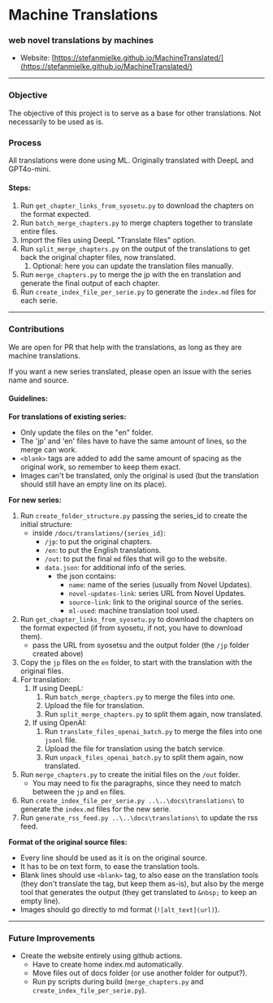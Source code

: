 # Machine Translations

### web novel translations by machines

- Website: [https://stefanmielke.github.io/MachineTranslated/](https://stefanmielke.github.io/MachineTranslated/)

---

### Objective

The objective of this project is to serve as a base for other translations. Not necessarily to be used as is.

### Process

All translations were done using ML. Originally translated with DeepL and GPT4o-mini.

#### Steps:

1. Run `get_chapter_links_from_syosetu.py` to download the chapters on the format expected.
1. Run `batch_merge_chapters.py` to merge chapters together to translate entire files.
1. Import the files using DeepL "Translate files" option.
1. Run `split_merge_chapters.py` on the output of the translations to get back the original chapter files, now translated.
    1. Optional: here you can update the translation files manually.
1. Run `merge_chapters.py` to merge the jp with the en translation and generate the final output of each chapter.
1. Run `create_index_file_per_serie.py` to generate the `index.md` files for each serie.

---

### Contributions

We are open for PR that help with the translations, as long as they are machine translations.

If you want a new series translated, please open an issue with the series name and source.

#### Guidelines:

**For translations of existing series:**
- Only update the files on the "en" folder.
- The 'jp' and 'en' files have to have the same amount of lines, so the merge can work.
- `<blank>` tags are added to add the same amount of spacing as the original work, so remember to keep them exact.
- Images can't be translated, only the original is used (but the translation should still have an empty line on its place).

**For new series:**
1. Run `create_folder_structure.py` passing the series_id to create the initial structure:
    - inside `/docs/translations/{series_id}`:
        - `/jp`: to put the original chapters.
        - `/en`: to put the English translations.
        - `/out`: to put the final `md` files that will go to the website.
        - `data.json`: for additional info of the series.
            - the json contains:
                - `name`: name of the series (usually from Novel Updates).
                - `novel-updates-link`: series URL from Novel Updates.
                - `source-link`: link to the original source of the series.
                - `ml-used`: machine translation tool used.
1. Run `get_chapter_links_from_syosetu.py` to download the chapters on the format expected (if from syosetu, if not, you have to download them).
    - pass the URL from syosetsu and the output folder (the `/jp` folder created above)
1. Copy the `jp` files on the `en` folder, to start with the translation with the original files.
1. For translation:
    1. If using DeepL:
        1. Run `batch_merge_chapters.py` to merge the files into one.
        1. Upload the file for translation.
        1. Run `split_merge_chapters.py` to split them again, now translated.
    1. If using OpenAI:
        1. Run `translate_files_openai_batch.py` to merge the files into one `jsonl` file.
        1. Upload the file for translation using the batch service.
        1. Run `unpack_files_openai_batch.py` to split them again, now translated.
1. Run `merge_chapters.py` to create the initial files on the `/out` folder.
    - You may need to fix the paragraphs, since they need to match between the `jp` and `en` files.
1. Run `create_index_file_per_serie.py ..\..\docs\translations\` to generate the `index.md` files for the new serie.
1. Run `generate_rss_feed.py ..\..\docs\translations\` to update the rss feed.


**Format of the original source files:**
- Every line should be used as it is on the original source.
- It has to be on text form, to ease the translation tools.
- Blank lines should use `<blank>` tag, to also ease on the translation tools (they don't translate the tag, but keep them as-is), but also by the merge tool that generates the output (they get translated to `&nbsp;` to keep an empty line).
- Images should go directly to md format (`![alt_text](url)`).

---

### Future Improvements

- Create the website entirely using github actions.
    - Have to create home index.md automatically.
    - Move files out of docs folder (or use another folder for output?).
    - Run py scripts during build (`merge_chapters.py` and `create_index_file_per_serie.py`).